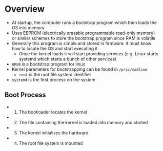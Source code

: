 # Overview

- At startup, the computer runs a bootstrap program which then loads the OS into memory
- Uses EEPROM (electrically erasable programmable read-only memory) or similar schemes to store the bootstrap program since RAM is volatile
- Generally this program is simple and stored in firmware. It must know how to locate the OS and start executing it
  - Once the kernel loads it will start providing services (e.g. Linux starts systemd which starts a bunch of other services)
- `GRUB` is a bootstrap program for linux
- Kernel parameters for bootstrapping can be found in `/proc/cmdline`
  - `root` is the root file system identifier
- `systemd` is the first process on the system


## Boot Process

- 1. The bootloader locates the kernel
- 2. The file containing the kernel is loaded into memory and started
- 3. The kernel initializes the hardware
- 4. The root file system is mounted